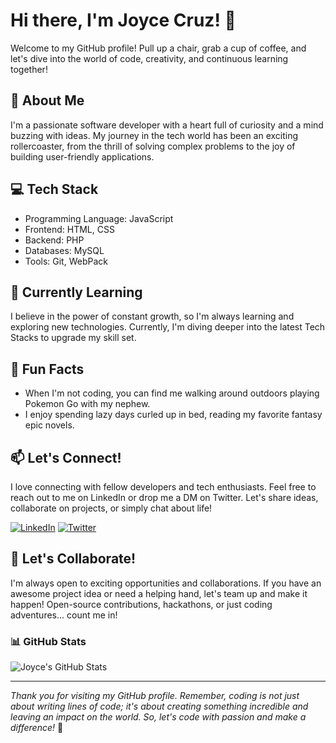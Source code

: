 # Hi there, I'm Joyce Cruz! 👋

Welcome to my GitHub profile! Pull up a chair, grab a cup of coffee, and let's dive into the world of code, creativity, and continuous learning together!

## 🚀 About Me

I'm a passionate software developer with a heart full of curiosity and a mind buzzing with ideas. My journey in the tech world has been an exciting rollercoaster, from the thrill of solving complex problems to the joy of building user-friendly applications.

## 💻 Tech Stack

- Programming Language: JavaScript
- Frontend: HTML, CSS
- Backend: PHP
- Databases: MySQL
- Tools: Git, WebPack

## 🌱 Currently Learning

I believe in the power of constant growth, so I'm always learning and exploring new technologies. Currently, I'm diving deeper into the latest Tech Stacks to upgrade my skill set.

## 🎉 Fun Facts

- When I'm not coding, you can find me walking around outdoors playing Pokemon Go with my nephew.
- I enjoy spending lazy days curled up in bed, reading my favorite fantasy epic novels.

## 📫 Let's Connect!

I love connecting with fellow developers and tech enthusiasts. Feel free to reach out to me on LinkedIn or drop me a DM on Twitter. Let's share ideas, collaborate on projects, or simply chat about life!

[![LinkedIn](https://img.shields.io/badge/-LinkedIn-blue?style=for-the-badge&logo=LinkedIn&logoColor=white)](https://www.linkedin.com/in/joyce-ann-cruz-668a41a7/)
[![Twitter](https://img.shields.io/badge/-Twitter-blue?style=for-the-badge&logo=Twitter&logoColor=white)](https://www.twitter.com/balatstar)

## 🤝 Let's Collaborate!

I'm always open to exciting opportunities and collaborations. If you have an awesome project idea or need a helping hand, let's team up and make it happen! Open-source contributions, hackathons, or just coding adventures... count me in!

### 📊 GitHub Stats

![Joyce's GitHub Stats](https://github-readme-stats.vercel.app/api?username=balatstar&show_icons=true&hide_title=true&count_private=true&theme=radical)

---

*Thank you for visiting my GitHub profile. Remember, coding is not just about writing lines of code; it's about creating something incredible and leaving an impact on the world. So, let's code with passion and make a difference!* 🌟
